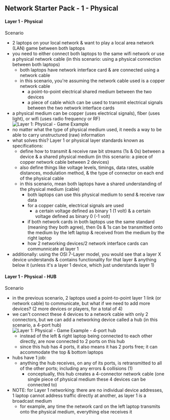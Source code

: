 ## Network Starter Pack - 1 - Physical ##

#### Layer 1 - Physical ####
Scenario
* 2 laptops on your local network & want to play a local area network (LAN) game between both laptops
* you need to either connect both laptops to the same wifi network or use a physical network cable (in this scenario: using a physical connection between both laptops)
  * both laptops have network interface card & are connected using a network cable
  * in this scenario, you're assuming the network cable used is a copper network cable 
    * a point-to-point electrical shared medium between the two devices
    * a piece of cable which can be used to transmit electrical signals between the two network interface cards
* a physical medium can be copper (uses electrical signals), fiber (uses light), or wifi (uses radio frequency or RF)
![Layer 1: Physical - Game Example](https://i.postimg.cc/vHDd51yn/image5.png)
* no matter what the type of physical medium used, it needs a way to be able to carry unstructured (raw) information
* what solves this? Layer 1 or physical layer standards known as specifications:
  * define how to transmit & receive raw bit streams (1s & 0s) between a device & a shared physical medium (in this scenario: a piece of copper network cable between 2 devices)
  * also define things like voltage levels, timings, data rates, usable distances, modulation method, & the type of connector on each end of the physical cable
  * in this scenario, mean both laptops have a shared understanding of the physical medium (cable)
    * both laptops can use this physical medium to send & receive raw data
    * for a copper cable, electrical signals are used
      * a certain voltage defined as binary 1 (1 volt) & a certain voltage defined as binary 0 (-1 volt)
    * if both network cards in both laptops use the same standard (meaning they both agree), then 0s & 1s can be transmitted onto the medium by the left laptop & received from the medium by the right laptop
    * how 2 networking devices/2 network interface cards can communnicate at layer 1
* additionally: using the OSI 7-Layer model, you would see that a layer X device understands & contains functionality for that layer & anything below it (unless it's a layer 1 device, which just understands layer 1) 
#### Layer 1 - Physical - HUB ####
Scenario
* in the previous scenario, 2 laptops used a point-to-point layer 1 link (or network cable) to communicate, but what if we need to add more devices? (2 more devices or players, for a total of 4)
* we can't connect these 4 devices to a network cable with only 2 connectors, but we can add a networking device called a hub (in this scenario, a 4-port hub)
![Layer 1: Physical - Game Example - 4-port hub](https://i.postimg.cc/W1t02Kfp/image7.png)
  * instead of the left & right laptop being connected to each other directly, are now connected to 2 ports on this hub
  * since this hub has 4 ports, it also means it has 2 ports free; it can accommodate the top & bottom laptops
* hubs have 1 job:
  * anything the hub receives, on any of its ports, is retransmitted to all of the other ports; including any errors & collisions (1)
    * conceptually, this hub creates a 4-connector network cable (one single piece of physical medium these 4 devices can be connected to)
* NOTE: for Layer 1 networking: there are no individual device addresses, 1 laptop cannot address traffic directly at another, as layer 1 is a broadcast medium
  * for example, any time the network card on the left laptop transmits onto the physical medium, everything else receives it 
